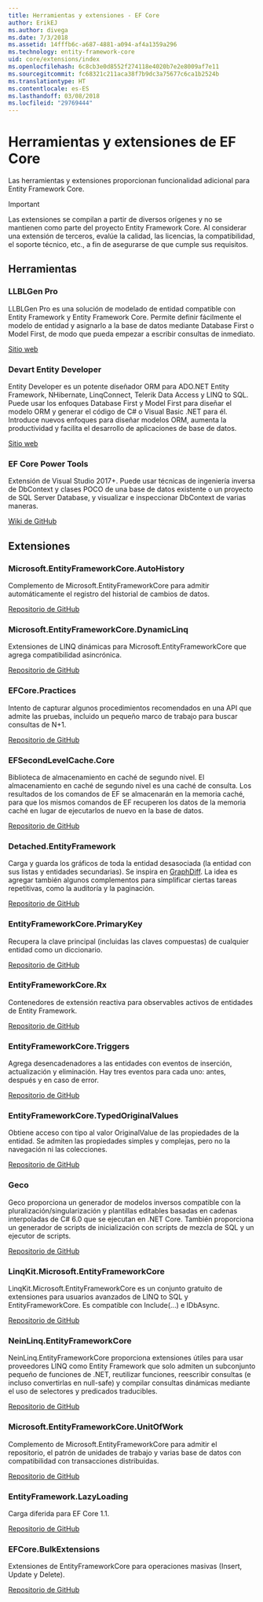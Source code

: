 ```yaml
---
title: Herramientas y extensiones - EF Core
author: ErikEJ
ms.author: divega
ms.date: 7/3/2018
ms.assetid: 14fffb6c-a687-4881-a094-af4a1359a296
ms.technology: entity-framework-core
uid: core/extensions/index
ms.openlocfilehash: 6c8cb3e0d8552f274118e4020b7e2e8009af7e11
ms.sourcegitcommit: fc68321c211aca38f7b9dc3a75677c6ca1b2524b
ms.translationtype: HT
ms.contentlocale: es-ES
ms.lasthandoff: 03/08/2018
ms.locfileid: "29769444"
---
```

# <a name="ef-core-tools--extensions"></a>Herramientas y extensiones de EF Core

Las herramientas y extensiones proporcionan funcionalidad adicional para Entity Framework Core.

> [!IMPORTANT]  
> Las extensiones se compilan a partir de diversos orígenes y no se mantienen como parte del proyecto Entity Framework Core. Al considerar una extensión de terceros, evalúe la calidad, las licencias, la compatibilidad, el soporte técnico, etc., a fin de asegurarse de que cumple sus requisitos.

## <a name="tools"></a>Herramientas

### <a name="llblgen-pro"></a>LLBLGen Pro

LLBLGen Pro es una solución de modelado de entidad compatible con Entity Framework y Entity Framework Core. Permite definir fácilmente el modelo de entidad y asignarlo a la base de datos mediante Database First o Model First, de modo que pueda empezar a escribir consultas de inmediato.

[Sitio web](https://www.llblgen.com/)

### <a name="devart-entity-developer"></a>Devart Entity Developer

Entity Developer es un potente diseñador ORM para ADO.NET Entity Framework, NHibernate, LinqConnect, Telerik Data Access y LINQ to SQL. Puede usar los enfoques Database First y Model First para diseñar el modelo ORM y generar el código de C# o Visual Basic .NET para él. Introduce nuevos enfoques para diseñar modelos ORM, aumenta la productividad y facilita el desarrollo de aplicaciones de base de datos.

[Sitio web](https://www.devart.com/entitydeveloper/)

### <a name="ef-core-power-tools"></a>EF Core Power Tools

Extensión de Visual Studio 2017+. Puede usar técnicas de ingeniería inversa de DbContext y clases POCO de una base de datos existente o un proyecto de SQL Server Database, y visualizar e inspeccionar DbContext de varias maneras.

[Wiki de GitHub](https://github.com/ErikEJ/SqlCeToolbox/wiki/EF-Core-Power-Tools)

## <a name="extensions"></a>Extensiones

### <a name="microsoftentityframeworkcoreautohistory"></a>Microsoft.EntityFrameworkCore.AutoHistory

Complemento de Microsoft.EntityFrameworkCore para admitir automáticamente el registro del historial de cambios de datos.

[Repositorio de GitHub](https://github.com/Arch/AutoHistory/)

### <a name="microsoftentityframeworkcoredynamiclinq"></a>Microsoft.EntityFrameworkCore.DynamicLinq

Extensiones de LINQ dinámicas para Microsoft.EntityFrameworkCore que agrega compatibilidad asincrónica.

 [Repositorio de GitHub](https://github.com/StefH/System.Linq.Dynamic.Core/)

### <a name="efcorepractices"></a>EFCore.Practices

Intento de capturar algunos procedimientos recomendados en una API que admite las pruebas, incluido un pequeño marco de trabajo para buscar consultas de N+1.

[Repositorio de GitHub](https://github.com/riezebosch/efcore-practices/tree/master/src/EFCore.Practices/)

### <a name="efsecondlevelcachecore"></a>EFSecondLevelCache.Core

Biblioteca de almacenamiento en caché de segundo nivel. El almacenamiento en caché de segundo nivel es una caché de consulta. Los resultados de los comandos de EF se almacenarán en la memoria caché, para que los mismos comandos de EF recuperen los datos de la memoria caché en lugar de ejecutarlos de nuevo en la base de datos.

[Repositorio de GitHub](https://github.com/VahidN/EFSecondLevelCache.Core/)

### <a name="detachedentityframework"></a>Detached.EntityFramework

Carga y guarda los gráficos de toda la entidad desasociada (la entidad con sus listas y entidades secundarias). Se inspira en [GraphDiff](https://github.com/refactorthis/GraphDiff/). La idea es agregar también algunos complementos para simplificar ciertas tareas repetitivas, como la auditoría y la paginación.

[Repositorio de GitHub](https://github.com/leonardoporro/Detached/)

### <a name="entityframeworkcoreprimarykey"></a>EntityFrameworkCore.PrimaryKey

Recupera la clave principal (incluidas las claves compuestas) de cualquier entidad como un diccionario.

[Repositorio de GitHub](https://github.com/NickStrupat/EntityFramework.PrimaryKey/)

### <a name="entityframeworkcorerx"></a>EntityFrameworkCore.Rx

Contenedores de extensión reactiva para observables activos de entidades de Entity Framework.

[Repositorio de GitHub](https://github.com/NickStrupat/EntityFramework.Rx/)

### <a name="entityframeworkcoretriggers"></a>EntityFrameworkCore.Triggers

Agrega desencadenadores a las entidades con eventos de inserción, actualización y eliminación. Hay tres eventos para cada uno: antes, después y en caso de error.

[Repositorio de GitHub](https://github.com/NickStrupat/EntityFramework.Triggers/)

### <a name="entityframeworkcoretypedoriginalvalues"></a>EntityFrameworkCore.TypedOriginalValues

Obtiene acceso con tipo al valor OriginalValue de las propiedades de la entidad. Se admiten las propiedades simples y complejas, pero no la navegación ni las colecciones.

[Repositorio de GitHub](https://github.com/NickStrupat/EntityFramework.TypedOriginalValues/)

### <a name="geco"></a>Geco

Geco proporciona un generador de modelos inversos compatible con la pluralización/singularización y plantillas editables basadas en cadenas interpoladas de C# 6.0 que se ejecutan en .NET Core. También proporciona un generador de scripts de inicialización con scripts de mezcla de SQL y un ejecutor de scripts.

[Repositorio de GitHub](https://github.com/iQuarc/Geco)

### <a name="linqkitmicrosoftentityframeworkcore"></a>LinqKit.Microsoft.EntityFrameworkCore

LinqKit.Microsoft.EntityFrameworkCore es un conjunto gratuito de extensiones para usuarios avanzados de LINQ to SQL y EntityFrameworkCore. Es compatible con Include(...) e IDbAsync.

[Repositorio de GitHub](https://github.com/scottksmith95/LINQKit/)

### <a name="neinlinqentityframeworkcore"></a>NeinLinq.EntityFrameworkCore

NeinLinq.EntityFrameworkCore proporciona extensiones útiles para usar proveedores LINQ como Entity Framework que solo admiten un subconjunto pequeño de funciones de .NET, reutilizar funciones, reescribir consultas (e incluso convertirlas en null-safe) y compilar consultas dinámicas mediante el uso de selectores y predicados traducibles.

[Repositorio de GitHub](https://github.com/axelheer/nein-linq/)

### <a name="microsoftentityframeworkcoreunitofwork"></a>Microsoft.EntityFrameworkCore.UnitOfWork

Complemento de Microsoft.EntityFrameworkCore para admitir el repositorio, el patrón de unidades de trabajo y varias base de datos con compatibilidad con transacciones distribuidas.

[Repositorio de GitHub](https://github.com/Arch/UnitOfWork/)

### <a name="entityframeworklazyloading"></a>EntityFramework.LazyLoading

Carga diferida para EF Core 1.1.

[Repositorio de GitHub](https://github.com/darxis/EntityFramework.LazyLoading)

### <a name="efcorebulkextensions"></a>EFCore.BulkExtensions

Extensiones de EntityFrameworkCore para operaciones masivas (Insert, Update y Delete).

[Repositorio de GitHub](https://github.com/borisdj/EFCore.BulkExtensions)

